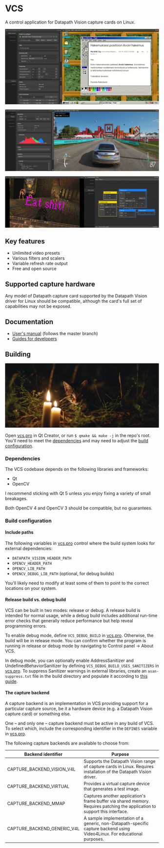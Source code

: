 # VCS

A control application for Datapath Vision capture cards on Linux.

![VCS 3.0](./screenshot1.png)

![VCS 3.0](./screenshot2.png)

![VCS 3.0](./screenshot3.png)

## Key features

- Unlimited video presets
- Various filters and scalers
- Variable refresh rate output
- Free and open source

## Supported capture hardware

Any model of Datapath capture card supported by the Datapath Vision driver for Linux should be compatible, although the card's full set of capabilities may not be exposed.

## Documentation

- [User's manual](./docs/user/README.md) (follows the master branch)
- [Guides for developers](./docs/developer/)

## Building

![](./cat1.jpg)

Open [vcs.pro](vcs.pro) in Qt Creator, or run `$ qmake && make -j` in the repo's root. You'll need to meet the [dependencies](#dependencies) and may need to adjust the [build configuration](#build-configuration).

### Dependencies

The VCS codebase depends on the following libraries and frameworks:

- Qt
- OpenCV

I recommend sticking with Qt 5 unless you enjoy fixing a variety of small breakages.

Both OpenCV 4 and OpenCV 3 should be compatible, but no guarantees.

### Build configuration

#### Include paths

The following variables in [vcs.pro](vcs.pro) control where the build system looks for external dependencies:

- `DATAPATH_VISION_HEADER_PATH`
- `OPENCV_HEADER_PATH`
- `OPENCV_LIB_PATH`
- `OPENCV_DEBUG_LIB_PATH` (optional, for debug builds)

You'll likely need to modify at least some of them to point to the correct locations on your system.

#### Release build vs. debug build

VCS can be built in two modes: release or debug. A release build is intended for normal usage, while a debug build includes additional run-time error checks that generally reduce performance but help reveal programming errors.

To enable debug mode, define `VCS_DEBUG_BUILD` in [vcs.pro](vcs.pro). Otherwise, the build will be in release mode. You can confirm whether the program is running in release or debug mode by navigating to Control panel &rarr; About VCS.

In debug mode, you can optionally enable AddressSanitizer and UndefinedBehaviorSanitizer by defining `VCS_DEBUG_BUILD_USES_SANITIZERS` in [vcs.pro](vcs.pro). To suppress Sanitizer warnings in external libraries, create an `asan-suppress.txt` file in the build directory and populate it according to [this guide](https://github.com/google/sanitizers/wiki/AddressSanitizerLeakSanitizer#suppressions).

#### The capture backend

A capture backend is an implementation in VCS providing support for a particular capture source, be it a hardware device (e.g. a Datapath Vision capture card) or something else.

One &ndash; and only one &ndash; capture backend must be active in any build of VCS. To select which, include the corresponding identifier in the `DEFINES` variable in [vcs.pro](vcs.pro).

The following capture backends are available to choose from:

| Backend identifier          | Purpose                                                                                                                     |
| --------------------------- | --------------------------------------------------------------------------------------------------------------------------- |
| CAPTURE_BACKEND_VISION_V4L  | Supports the Datapath Vision range of capture cards in Linux. Requires installation of the Datapath Vision driver.          |
| CAPTURE_BACKEND_VIRTUAL     | Provides a virtual capture device that generates a test image.                                                              |
| CAPTURE_BACKEND_MMAP        | Captures another application's frame buffer via shared memory. Requires patching the application to support this interface. |
| CAPTURE_BACKEND_GENERIC_V4L | A sample implementation of a generic, non-Datapath-specific capture backend using Video4Linux. For educational purposes.    |
